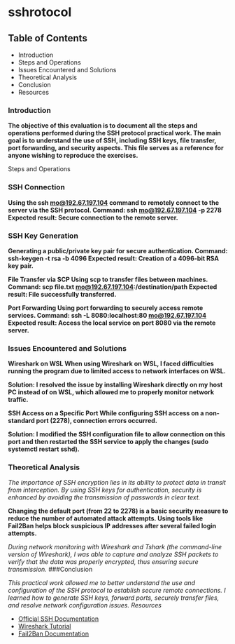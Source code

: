 #                            sshrotocol 
##                          Table of Contents

-   Introduction
-   Steps and Operations
-   Issues Encountered and Solutions
-   Theoretical Analysis
-   Conclusion
-   Resources

###  Introduction

**The objective of this evaluation is to document all the steps and operations performed during the SSH protocol practical work. The main goal is to understand the use of SSH, including SSH keys, file transfer, port forwarding, and security aspects. This file serves as a reference for anyone wishing to reproduce the exercises.**

Steps and Operations

###     SSH Connection 
**Using the ssh mo@192.67.197.104 command to remotely connect to the server via the SSH protocol.
        Command: ssh mo@192.67.197.104 -p 2278
        Expected result: Secure connection to the remote server.**

###    SSH Key Generation
**Generating a public/private key pair for secure authentication.
        Command: ssh-keygen -t rsa -b 4096
        Expected result: Creation of a 4096-bit RSA key pair.**

 **File Transfer via SCP
    Using scp to transfer files between machines.
        Command: scp file.txt mo@192.67.197.104:/destination/path
        Expected result: File successfully transferred.**

   **Port Forwarding
    Using port forwarding to securely access remote services.
        Command: ssh -L 8080:localhost:80 mo@192.67.197.104
        Expected result: Access the local service on port 8080 via the remote server.**

### Issues Encountered and Solutions

**Wireshark on WSL
    When using Wireshark on WSL, I faced difficulties running the program due to limited access to network interfaces on WSL.**

**Solution: I resolved the issue by installing Wireshark directly on my host PC instead of on WSL, which allowed me to properly monitor network traffic.**

**SSH Access on a Specific Port
    While configuring SSH access on a non-standard port (2278), connection errors occurred.**

**Solution: I modified the SSH configuration file to allow connection on this port and then restarted the SSH service to apply the changes (sudo systemctl restart sshd).**

### Theoretical Analysis



*The importance of SSH encryption lies in its ability to protect data in transit from interception. By using SSH keys for authentication, security is enhanced by avoiding the transmission of passwords in clear text.*

**Changing the default port (from 22 to 2278) is a basic security measure to reduce the number of automated attack attempts.
    Using tools like Fail2Ban helps block suspicious IP addresses after several failed login attempts.**

*During network monitoring with Wireshark and Tshark (the command-line version of Wireshark), I was able to capture and analyze SSH packets to verify that the data was properly encrypted, thus ensuring secure transmission.*
###Conclusion

*This practical work allowed me to better understand the use and configuration of the SSH protocol to establish secure remote connections. I learned how to generate SSH keys, forward ports, securely transfer files, and resolve network configuration issues.
Resources*

-    [Official SSH Documentation](https://www.openssh.com)
-    [ Wireshark Tutorial](https://www.wireshark.org)
-    [Fail2Ban Documentation](https://www.ubuntu-fr.org)
